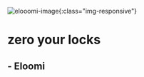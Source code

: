 ![elooomi-image](/assets/eloomi-image.jpg){:class="img-responsive"}

# zero your locks

## - Eloomi
